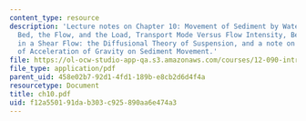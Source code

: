 ```yaml
---
content_type: resource
description: 'Lecture notes on Chapter 10: Movement of Sediment by Water Flows, the
  Bed, the Flow, and the Load, Transport Mode Versus Flow Intensity, Bed Load, Suspension
  in a Shear Flow: the Diffusional Theory of Suspension, and a note on the Effect
  of Acceleration of Gravity on Sediment Movement.'
file: https://ol-ocw-studio-app-qa.s3.amazonaws.com/courses/12-090-introduction-to-fluid-motions-sediment-transport-and-current-generated-sedimentary-structures-fall-2006/f12a550191dab303c925890aa6e474a3_ch10.pdf
file_type: application/pdf
parent_uid: 458e02b7-92d1-4fd1-189b-e8cb2d6d4f4a
resourcetype: Document
title: ch10.pdf
uid: f12a5501-91da-b303-c925-890aa6e474a3
---
```

